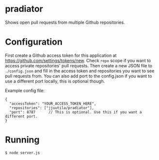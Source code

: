 # pradiator
Shows open pull requests from multiple Github repositories.

# Configuration
First create a Github access token for this application at
https://github.com/settings/tokens/new. Check `repo` scope if you want to
access private repositories' pull requests.  Then create a new JSON file to
`./config.json` and fill in the access token and repositories you want
to see pull requests from. You can also add port to the config.json if you 
want to use a different port locally, this is optional though.

Example config file:
```
{
  "accessToken": "YOUR_ACCESS_TOKEN_HERE",
  "repositories": ["jjuutila/pradiator"],
  "port": 8787		// This is optional. Use this if you want a different port.
}
```

# Running
`$ node server.js`
